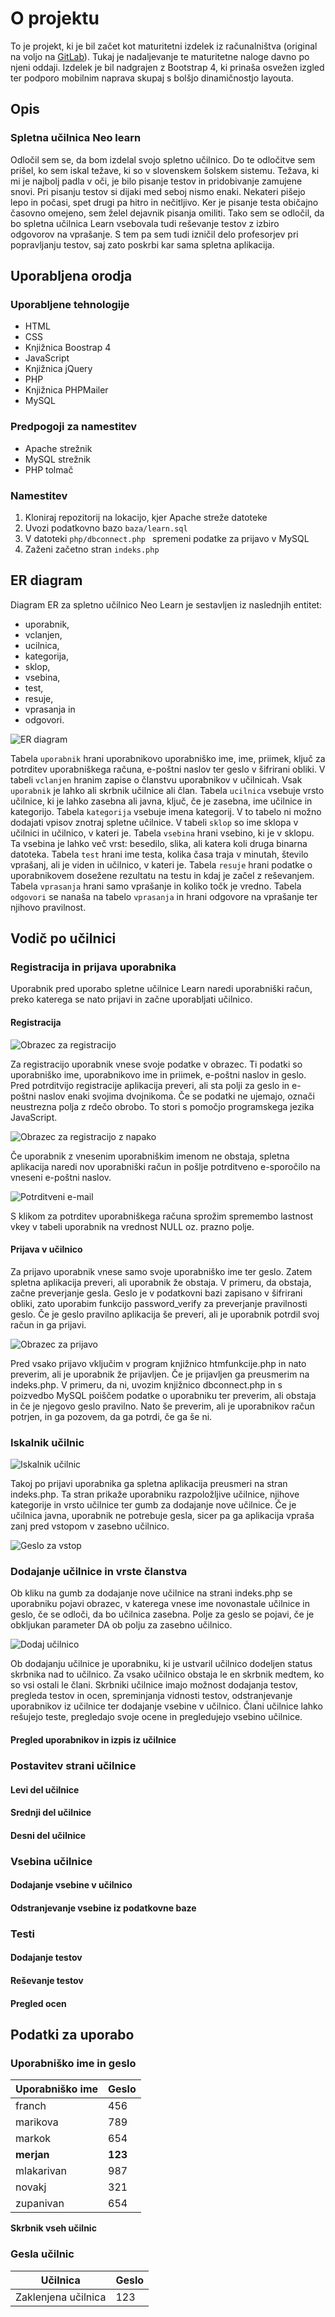 # O projektu

To je projekt, ki je bil začet kot maturitetni izdelek iz računalništva (original na voljo na [GitLab](https://gitlab.com/janmerhar/learn-spletna_ucilnica "Learn - spletna učilnica")). Tukaj je nadaljevanje te maturitetne naloge davno po njeni oddaji. Izdelek je bil nadgrajen z Bootstrap 4, ki prinaša osvežen izgled ter podporo mobilnim naprava skupaj s bolšjo dinamičnostjo layouta.

## Opis

### Spletna učilnica Neo learn

Odločil sem se, da bom izdelal svojo spletno učilnico. Do te odločitve sem prišel, ko sem iskal težave, ki so v slovenskem šolskem sistemu. Težava, ki mi je najbolj padla v oči, je bilo pisanje testov in pridobivanje zamujene snovi. Pri pisanju testov si dijaki med seboj nismo enaki. Nekateri pišejo lepo in počasi, spet drugi pa hitro in nečitljivo. Ker je pisanje testa običajno časovno omejeno, sem želel dejavnik pisanja omiliti. Tako sem se odločil, da bo spletna učilnica Learn vsebovala tudi reševanje testov z izbiro odgovorov na vprašanje. S tem pa sem tudi izničil delo profesorjev pri popravljanju testov, saj zato poskrbi kar sama spletna aplikacija.

## Uporabljena orodja

### Uporabljene tehnologije

- HTML
- CSS
- Knjižnica Boostrap 4
- JavaScript
- Knjižnica jQuery
- PHP
- Knjižnica PHPMailer
- MySQL

### Predpogoji za namestitev

- Apache strežnik
- MySQL strežnik
- PHP tolmač

### Namestitev

1. Kloniraj repozitorij na lokacijo, kjer Apache streže datoteke
1. Uvozi podatkovno bazo `baza/learn.sql`
1. V datoteki `php/dbconnect.php ` spremeni podatke za prijavo v MySQL
1. Zaženi začetno stran `indeks.php`

## ER diagram

Diagram ER za spletno učilnico Neo Learn je sestavljen iz naslednjih entitet:

- uporabnik,
- vclanjen,
- ucilnica,
- kategorija,
- sklop,
- vsebina,
- test,
- resuje,
- vprasanja in
- odgovori.

![ER diagram](READMESlike/ERDiagram.png?raw=true "ER Diagram")

Tabela `uporabnik` hrani uporabnikovo uporabniško ime, ime, priimek, ključ za potrditev uporabniškega računa, e-poštni naslov ter geslo v šifrirani obliki. V tabeli `vclanjen` hranim zapise o članstvu uporabnikov v učilnicah. Vsak `uporabnik` je lahko ali skrbnik učilnice ali član. Tabela `ucilnica` vsebuje vrsto učilnice, ki je lahko zasebna ali javna, ključ, če je zasebna, ime učilnice in kategorijo. Tabela `kategorija` vsebuje imena kategorij. V to tabelo ni možno dodajati vpisov znotraj spletne učilnice. V tabeli `sklop` so ime sklopa v učilnici in učilnico, v kateri je. Tabela `vsebina` hrani vsebino, ki je v sklopu. Ta vsebina je lahko več vrst: besedilo, slika, ali katera koli druga binarna datoteka. Tabela `test` hrani ime testa, kolika časa traja v minutah, število vprašanj, ali je viden in učilnico, v kateri je. Tabela `resuje` hrani podatke o uporabnikovem dosežene rezultatu na testu in kdaj je začel z reševanjem. Tabela `vprasanja` hrani samo vprašanje in koliko točk je vredno. Tabela `odgovori` se nanaša na tabelo `vprasanja` in hrani odgovore na vprašanje ter njihovo pravilnost.

## Vodič po učilnici

### Registracija in prijava uporabnika

Uporabnik pred uporabo spletne učilnice Learn naredi uporabniški račun, preko katerega se nato prijavi in začne uporabljati učilnico.

#### Registracija

![Obrazec za registracijo](READMESlike/RegisterForm.png?raw=true "Obrazec za registracijo")

Za registracijo uporabnik vnese svoje podatke v obrazec. Ti podatki so uporabniško ime, uporabnikovo ime in priimek, e-poštni naslov in geslo. Pred potrditvijo registracije aplikacija preveri, ali sta polji za geslo in e-poštni naslov enaki svojima dvojnikoma. Če se podatki ne ujemajo, označi neustrezna polja z rdečo obrobo. To stori s pomočjo programskega jezika JavaScript.

![Obrazec za registracijo z napako](READMESlike/RegisterError.png?raw=true "Obrazec za registracijo z napako")

Če uporabnik z vnesenim uporabniškim imenom ne obstaja, spletna aplikacija naredi nov uporabniški račun in pošlje potrditveno e-sporočilo na vneseni e-poštni naslov.

![Potrditveni e-mail](READMESlike/PotrditveniEmail.png?raw=true "Potrditveni e-mail")

S klikom za potrditev uporabniškega računa sprožim spremembo lastnost vkey v tabeli uporabnik na vrednost NULL oz. prazno polje.

#### Prijava v učilnico

Za prijavo uporabnik vnese samo svoje uporabniško ime ter geslo. Zatem spletna aplikacija preveri, ali uporabnik že obstaja. V primeru, da obstaja, začne preverjanje gesla. Geslo je v podatkovni bazi zapisano v šifrirani obliki, zato uporabim funkcijo password_verify za preverjanje pravilnosti geslo. Če je geslo pravilno aplikacija še preveri, ali je uporabnik potrdil svoj račun in ga prijavi.

![Obrazec za prijavo](READMESlike/LoginForm.png?raw=true "Obrazec za prijavo")

Pred vsako prijavo vključim v program knjižnico htmfunkcije.php in nato preverim, ali je uporabnik že prijavljen. Če je prijavljen ga preusmerim na indeks.php. V primeru, da ni, uvozim knjižnico dbconnect.php in s poizvedbo MySQL poiščem podatke o uporabniku ter preverim, ali obstaja in če je njegovo geslo pravilno. Nato še preverim, ali je uporabnikov račun potrjen, in ga pozovem, da ga potrdi, če ga še ni.

### Iskalnik učilnic

![Iskalnik učilnic](READMESlike/SearchPage.png?raw=true "Iskalnik učilnic")

Takoj po prijavi uporabnika ga spletna aplikacija preusmeri na stran indeks.php. Ta stran prikaže uporabniku razpoložljive učilnice, njihove kategorije in vrsto učilnice ter gumb za dodajanje nove učilnice. Če je učilnica javna, uporabnik ne potrebuje gesla, sicer pa ga aplikacija vpraša zanj pred vstopom v zasebno učilnico.

![Geslo za vstop](READMESlike/PrivateClassroom.png?raw=true "Geslo za vstop")

### Dodajanje učilnice in vrste članstva

Ob kliku na gumb za dodajanje nove učilnice na strani indeks.php se uporabniku pojavi obrazec, v katerega vnese ime novonastale učilnice in geslo, če se odloči, da bo učilnica zasebna. Polje za geslo se pojavi, če je obkljukan parameter DA ob polju za zasebno učilnico.

![Dodaj učilnico](READMESlike/CreateClassroom.png?raw=true "Dodaj učilnico")

Ob dodajanju učilnice je uporabniku, ki je ustvaril učilnico dodeljen status skrbnika nad to učilnico. Za vsako učilnico obstaja le en skrbnik medtem, ko so vsi ostali le člani. Skrbniki učilnice imajo možnost dodajanja testov, pregleda testov in ocen, spreminjanja vidnosti testov, odstranjevanje uporabnikov iz učilnice ter dodajanje vsebine v učilnico. Člani učilnice lahko rešujejo teste, pregledajo svoje ocene in pregledujejo vsebino učilnice.

#### Pregled uporabnikov in izpis iz učilnice

### Postavitev strani učilnice

#### Levi del učilnice

#### Srednji del učilnice

#### Desni del učilnice

### Vsebina učilnice

#### Dodajanje vsebine v učilnico

#### Odstranjevanje vsebine iz podatkovne baze

### Testi

#### Dodajanje testov

#### Reševanje testov

#### Pregled ocen

## Podatki za uporabo

### Uporabniško ime in geslo

| Uporabniško ime | Geslo   |
| --------------- | ------- |
| franch          | 456     |
| marikova        | 789     |
| markok          | 654     |
| **merjan**      | **123** |
| mlakarivan      | 987     |
| novakj          | 321     |
| zupanivan       | 654     |

**Skrbnik vseh učilnic**

### Gesla učilnic

| Učilnica            | Geslo |
| ------------------- | ----- |
| Zaklenjena učilnica | 123   |

<!--

Še nedotaknjena poglavja:

-> To je pa bolj ali manj samo še tutorial za uporaba (vodičc)


-->

